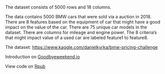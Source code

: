
The dataset consists of 5000 rows and 18 columns.

The data contains 5000 BMW cars that were sold via a auction in 2018. There are 8 features based on the equipment of car that might have a good impact on the value of the car. There are 75 unique car models in the dataset. There are columns for mileage and engine power. The 8 criteria’s that might impact value of a used car are labeled feature1 to feature8.

The dataset: https://www.kaggle.com/danielkyrka/bmw-pricing-challenge


Introduction on [Goodbyeweekend.io](https://www.goodbyeweekend.io/projects/prediction-bmw-prices-in-r)

View code on [Rpub](https://rpubs.com/vineetver/872494)
